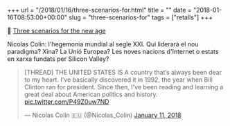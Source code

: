 +++
url = "/2018/01/16/three-scenarios-for.html"
title = ""
date = "2018-01-16T08:53:00+00:00"
slug = "three-scenarios-for"
tags = ["retalls"]
+++

📎 [Three scenarios for the new age](https://twitter.com/nicolas_colin/status/951421093222510592")

Nicolas Colin: l'hegemonia mundial al segle XXI. Qui liderarà el nou paradigma? Xina? La Unió Europea? Les noves nacions d'Internet o estats en xarxa fundats per Silicon Valley?

<blockquote class="twitter-tweet"><p lang="en" dir="ltr">[THREAD] THE UNITED STATES IS A country that’s always been dear to my heart. I&#39;ve basically discovered it in 1992, the year when Bill Clinton ran for president. Since then, I&#39;ve been reading and learning a great deal about American politics and history. <a href="https://t.co/P49Z0uw7ND">pic.twitter.com/P49Z0uw7ND</a></p>&mdash; Nicolas Colin 🇪🇺 (@Nicolas_Colin) <a href="https://twitter.com/Nicolas_Colin/status/951421093222510592?ref_src=twsrc%5Etfw">January 11, 2018</a></blockquote> <script async src="https://platform.twitter.com/widgets.js" charset="utf-8"></script>
